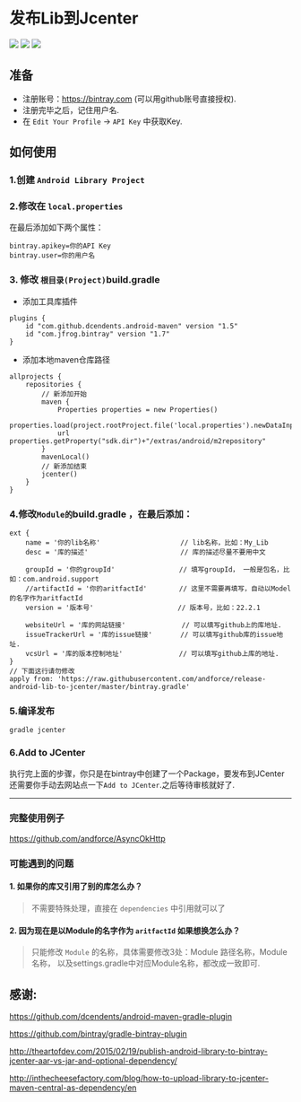 # 发布Lib到Jcenter
![](https://img.shields.io/badge/Gradle-v2.14.1-red.svg)
![](https://img.shields.io/badge/Studio-v2.1.3-green.svg)
![](https://img.shields.io/badge/Java-7-blue.svg)

## 准备
+ 注册账号：https://bintray.com (可以用github账号直接授权).
+ 注册完毕之后，记住用户名.
+ 在 `Edit Your Profile` -> `API Key` 中获取Key.

## 如何使用
### 1.创建 `Android Library Project`
### 2.修改在 `local.properties` 
在最后添加如下两个属性：
``` script
bintray.apikey=你的API Key
bintray.user=你的用户名
```
### 3. 修改 `根目录(Project)`build.gradle
+ 添加工具库插件
``` script
plugins {
    id "com.github.dcendents.android-maven" version "1.5"
    id "com.jfrog.bintray" version "1.7"
}
```
+ 添加本地maven仓库路径
``` script
allprojects {
    repositories {
    	// 新添加开始
    	maven {
	    	Properties properties = new Properties()
			properties.load(project.rootProject.file('local.properties').newDataInputStream())
            url properties.getProperty("sdk.dir")+"/extras/android/m2repository"
        }
        mavenLocal()
        // 新添加结束
        jcenter()
    }
}
```

### 4.修改`Module的`build.gradle ，在最后添加：
``` script
ext {
	name = '你的lib名称'			        // lib名称，比如：My_Lib
	desc = '库的描述'   			        // 库的描述尽量不要用中文
	
	groupId = '你的groupId'			     // 填写groupId， 一般是包名，比如：com.android.support
	//artifactId = '你的aritfactId'	 	 // 这里不需要再填写，自动以Model的名字作为aritfactId
	version = '版本号'			            // 版本号，比如：22.2.1

	websiteUrl = '库的网站链接'		       // 可以填写github上的库地址.
	issueTrackerUrl = '库的issue链接'	    // 可以填写github库的issue地址.
	vcsUrl = '库的版本控制地址'		         // 可以填写github上库的地址.
}
// 下面这行请勿修改
apply from: 'https://raw.githubusercontent.com/andforce/release-android-lib-to-jcenter/master/bintray.gradle'
```

### 5.编译发布
``` script
gradle jcenter
```
### 6.Add to JCenter
执行完上面的步骤，你只是在bintray中创建了一个Package，要发布到JCenter还需要你手动去网站点一下`Add to JCenter`.之后等待审核就好了.

-------------------------
### 完整使用例子
https://github.com/andforce/AsyncOkHttp

### 可能遇到的问题
#### 1. 如果你的库又引用了别的库怎么办？
> 不需要特殊处理，直接在 `dependencies` 中引用就可以了

#### 2. 因为现在是以Module的名字作为 `aritfactId` 如果想换怎么办？
> 只能修改 `Module` 的名称，具体需要修改3处：Module 路径名称，Module 名称， 以及settings.gradle中对应Module名称，都改成一致即可.



## 感谢:
https://github.com/dcendents/android-maven-gradle-plugin

https://github.com/bintray/gradle-bintray-plugin

http://theartofdev.com/2015/02/19/publish-android-library-to-bintray-jcenter-aar-vs-jar-and-optional-dependency/

http://inthecheesefactory.com/blog/how-to-upload-library-to-jcenter-maven-central-as-dependency/en

